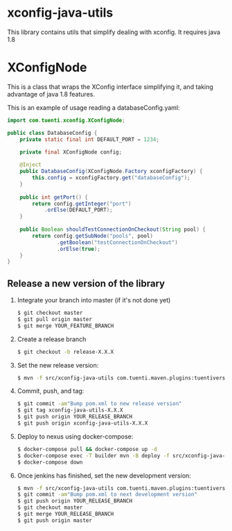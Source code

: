 # xconfig-java-utils

This library contains utils that simplify dealing with xconfig.
It requires java 1.8 

# XConfigNode

This is a class that wraps the XConfig interface simplifying it, and taking advantage of java 1.8 features.

This is an example of usage reading a databaseConfig.yaml:

```java
import com.tuenti.xconfig.XConfigNode;

public class DatabaseConfig {
	private static final int DEFAULT_PORT = 1234;

	private final XConfigNode config;
	
	@Inject
	public DatabaseConfig(XConfigNode.Factory xconfigFactory) {
		this.config = xconfigFactory.get("databaseConfig");
	}
	
	public int getPort() {
		return config.getInteger("port")
			.orElse(DEFAULT_PORT);
	}
	
	public Boolean shouldTestConnectionOnCheckout(String pool) {
		return config.getSubNode("pools", pool)
				.getBoolean("testConnectionOnCheckout")
				.orElse(true);
	}
}
```

## Release a new version of the library

1. Integrate your branch into master (if it's not done yet)
    ```bash
    $ git checkout master
    $ git pull origin master
    $ git merge YOUR_FEATURE_BRANCH
    ```

1. Create a release branch
    ```bash
    $ git checkout -b release-X.X.X
    ```

1. Set the new release version:
    ```bash
    $ mvn -f src/xconfig-java-utils com.tuenti.maven.plugins:tuentiversions-maven-plugin:set-release
    ```
1. Commit, push, and tag:
    ```bash
    $ git commit -am"Bump pom.xml to new release version"
    $ git tag xconfig-java-utils-X.X.X
    $ git push origin YOUR_RELEASE_BRANCH
    $ git push origin xconfig-java-utils-X.X.X
    ```
1. Deploy to nexus using docker-compose:
    ```bash
    $ docker-compose pull && docker-compose up -d
    $ docker-compose exec -T builder mvn -B deploy -f src/xconfig-java-utils
    $ docker-compose down
    ```
1. Once jenkins has finished, set the new development version:
    ```bash
    $ mvn -f src/xconfig-java-utils com.tuenti.maven.plugins:tuentiversions-maven-plugin:set-next-devel
    $ git commit -am"Bump pom.xml to next development version"
    $ git push origin YOUR_RELEASE_BRANCH
    $ git checkout master
    $ git merge YOUR_RELEASE_BRANCH
    $ git push origin master
    ```
